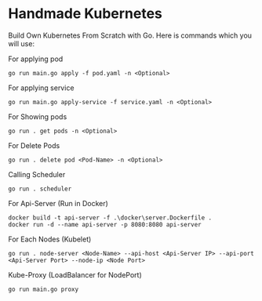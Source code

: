 # Handmade Kubernetes

Build Own Kubernetes From Scratch with Go. Here is commands which you will use:

For applying pod
         
    go run main.go apply -f pod.yaml -n <Optional>
  
For applying service
  
    go run main.go apply-service -f service.yaml -n <Optional>
  
For Showing pods
   
    go run . get pods -n <Optional>

For Delete Pods
  
    go run . delete pod <Pod-Name> -n <Optional>

Calling Scheduler
    
    go run . scheduler

For Api-Server (Run in Docker)

    docker build -t api-server -f .\docker\server.Dockerfile . 
    docker run -d --name api-server -p 8080:8080 api-server
   
For Each Nodes (Kubelet)
    
    go run . node-server <Node-Name> --api-host <Api-Server IP> --api-port <Api-Server Port> --node-ip <Node Port>
    
Kube-Proxy (LoadBalancer for NodePort)
    
    go run main.go proxy
